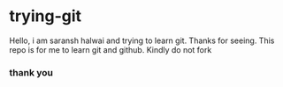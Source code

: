 # trying-git
Hello, i am saransh halwai and trying to learn git.
Thanks for seeing.
This repo is for me to learn git and github. Kindly do not fork
### thank you
